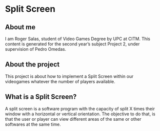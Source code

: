 # Split Screen 

## About me
I am Roger Salas, student of Video Games Degree by UPC at CITM. This content is generated for the second year’s subject Project 2, under supervision of Pedro Omedas.

## About the project
This project is about how to implement a Split Screen within our videogames whatever the number of players available.

## What is a Split Screen?
A split screen is a software program with the capacity of split X times their window with a horizontal or vertical orientation. The objective to do that, is that the user or player can view different areas of the same or other softwares at the same time. 
